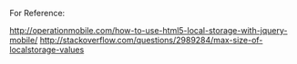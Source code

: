 For Reference: 

<http://operationmobile.com/how-to-use-html5-local-storage-with-jquery-mobile/>
<http://stackoverflow.com/questions/2989284/max-size-of-localstorage-values>
